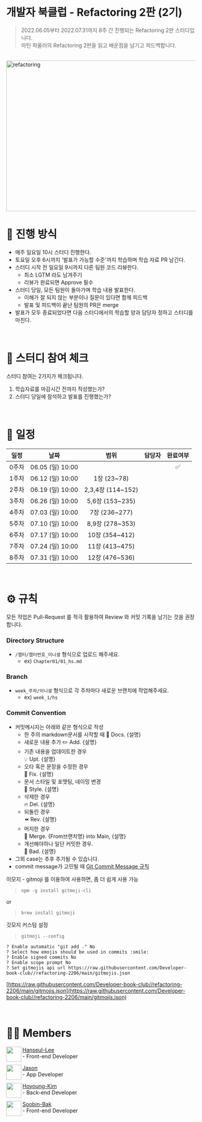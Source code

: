 
# 개발자 북클럽 - Refactoring 2판 (2기)

> 2022.06.05부터 2022.07.31까지 8주 간 진행되는 Refactoring 2판 스터디입니다. <br>
> 마틴 파울러의 Refactoring 2판을 읽고 배운점을 남기고 피드백합니다.
> 
<br>

<img src="https://user-images.githubusercontent.com/69497936/172034496-d7e74b1c-7a67-456f-a3fa-3ce9193d90a4.jpg" alt="refactoring" width="820" height="400">

<br>

# 📒 진행 방식
- 매주 일요일 10시 스터디 진행한다.
- 토요일 오후 6시까지 '발표가 가능할 수준'까지 학습하며 학습 자료 PR 남긴다.
- 스터디 시작 전 일요일 9시까지 다른 팀원 코드 리뷰한다.
  - 최소 LGTM 라도 남겨주기
  - 리뷰가 완료되면 Approve 필수
- 스터디 당일, 모든 팀원이 돌아가며 학습 내용 발표한다.
  - 이해가 잘 되지 않는 부분이나 질문이 있다면 함께 피드백
  - 발표 및 피드백이 끝난 팀원의 PR은 merge
- 발표가 모두 종료되었다면 다음 스터디에서의 학습할 양과 담당자 정하고 스터디를 마친다.

<br>

# 🚩 스터디 참여 체크
스터디 참여는 2가지가 체크됩니다. 

1. 학습자료를 마감시간 전까지 작성했는가? 
2. 스터디 당일에 참석하고 발표를 진행했는가?

<br>

# 📅 일정

|일정|날짜|범위|담당자|완료여부|
|:--:|:--:|:--:|:--:|:--:|
|0주차|06.05 (일) 10:00|||✅|
|1주차|06.12 (일) 10:00|1장 (23~78)|
|2주차|06.19 (일) 10:00|2,3,4장 (114~152)|
|3주차|06.26 (일) 10:00|5,6장 (153~235)|
|4주차|07.03 (일) 10:00|7장 (236~277)|
|5주차|07.10 (일) 10:00|8,9장 (278~353)|
|6주차|07.17 (일) 10:00|10장 (354~412)|
|7주차|07.24 (일) 10:00|11장 (413~475)|
|8주차|07.31 (일) 10:00|12장 (476~536)|


<br>

# ⚙ 규칙
모든 작업은 Pull-Request 를 적극 활용하여 Review 와 커밋 기록을 남기는 것을 권장합니다.
### Directory Structure
- `/챕터/챕터번호_이니셜` 형식으로 업로드 해주세요.
  - ex) `Chapter01/01_hs.md`

### Branch
- `week_주차/이니셜` 형식으로 각 주차마다 새로운 브랜치에 작업해주세요.
  - ex) `week_1/hs`

### Commit Convention
- 커밋메시지는 아래와 같은 형식으로 작성
    - 한 주의 markdown문서를 시작할 때 
        :page_facing_up: Docs. {설명}
    -  새로운 내용 추가
        :pencil2: Add. {설명}  
    -  기존 내용을 업데이트한 경우  
        :bulb: Upt. {설명}
    -  오타 혹은 문장을 수정한 경우  
        :hammer: Fix. {설명}
    -  문서 스타일 및 포맷팅, 네이밍 변경  
         :art: Style. {설명}
    -  삭제한 경우  
        :fire: Del. {설명}
    -  되돌린 경우  
        :rewind: Rev. {설명}
    -  머지한 경우  
        :twisted_rightwards_arrows: Merge. {From브랜치명} into Main, {설명}
    - 개선해야하나 일단 커밋한 경우.    
        :poop: Bad. {설명}
-  그외 case는 추후 추가될 수 있습니다.
-  commit message가 고민될 때 [Git Commit Message 규칙](https://jason-api.tistory.com/89)
    
이모지 - gitmoji 를 이용하여 사용하면, 좀 더 쉽게 사용 가능  
>`npm -g install gitmoji-cli`

or
>`brew install gitmoji`

깃모지 커스텀 설정  
> `gitmoji --config`
```
? Enable automatic "git add ." No
? Select how emojis should be used in commits :smile:
? Enable signed commits No
? Enable scope prompt No
? Set gitmojis api url https://raw.githubusercontent.com/Developer-book-club//refactoring-2206/main/gitmojis.json
```
[https://raw.githubusercontent.com/Developer-book-club//refactoring-2206/main/gitmojis.json](https://raw.githubusercontent.com/Developer-book-club//refactoring-2206/main/gitmojis.json)


<br>

# 🙋‍♀ Members

<img align="left" width="40" height="40" src="https://avatars.githubusercontent.com/u/69497936?v=4">

[Hanseul-Lee](https://github.com/hanseul-lee) <br> - Front-end Developer

<img align="left" width="40" height="40" src="https://avatars.githubusercontent.com/u/81757940?v=4">

[Jason](https://github.com/bisor0627) <br> - App Developer

<img align="left" width="40" height="40" src="https://avatars.githubusercontent.com/u/35159888?v=4">

[Hoyoung-Kim](https://github.com/youngseo-im) <br> - Back-end Developer

<img align="left" width="40" height="40" src="https://avatars.githubusercontent.com/u/16860535?v=4">

[Soobin-Bak](https://github.com/soobing) <br> - Front-end Developer

</br>
